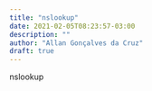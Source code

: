 ```yaml
---
title: "nslookup"
date: 2021-02-05T08:23:57-03:00
description: ""
author: "Allan Gonçalves da Cruz"
draft: true
---
```


nslookup